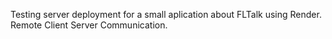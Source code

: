 Testing server deployment for a small aplication about FLTalk using Render.
Remote Client Server Communication.
